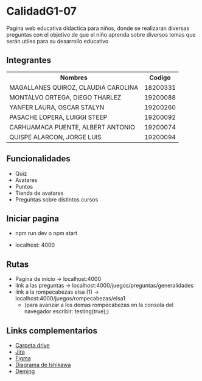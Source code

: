 # CalidadG1-07

Pagina web educativa didactica para niños, donde se realizaran diversas preguntas con el objetivo de que el niño aprenda sobre diversos temas que serán utiles para su desarrollo educativo

## Integrantes

<table>
    <tr>
        <th> Nombres </th>
        <th> Codigo </th>
    </tr>
    <tr>
        <td> MAGALLANES QUIROZ, CLAUDIA CAROLINA </td>
        <td> 18200331 </td>
    </tr>
    <tr>
        <td> MONTALVO ORTEGA, DIEGO THARLEZ </td>
        <td> 19200088 </td>
    </tr>
    <tr>
        <td> YANFER LAURA, OSCAR STALYN </td>
        <td> 19200260 </td>
    </tr>
    <tr>
        <td> PASACHE LOPERA, LUIGGI STEEP </td>
        <td> 19200092 </td>
    </tr>
    <tr>
        <td> CARHUAMACA PUENTE, ALBERT ANTONIO </td>
        <td> 19200074 </td>
    </tr>
    <tr>
        <td> QUISPE ALARCON, JORGE LUIS </td>
        <td> 19200094 </td>
    </tr>
</table>

## Funcionalidades

- Quiz
- Avatares
- Puntos
- Tienda de avatares
- Preguntas sobre distintos cursos

## Iniciar pagina

- npm run dev o npm start
 
- localhost: 4000

## Rutas

- Pagina de inicio                -> localhost:4000 <br>
- link a las preguntas            -> localhost:4000/juegos/preguntas/generalidades <br>
- link a la rompecabezas elsa (1) -> localhost:4000/juegos/rompecabezas/elsa1 <br>
    - (para avanzar a los demas rompecabezas en la consola del navegador escribir: testing(true);)

## Links complementarios

- [Carpeta drive](https://drive.google.com/drive/folders/1CxjyOvsmnYHO9nzF1bqFQQ3cF4Lyyxfu)<br>
- [Jira](https://oscar24.atlassian.net/jira/software/projects/ED/boards/1)<br>
- [Figma](https://www.figma.com/file/un7VXufc0tlWRhMfmDVwcA/Untitled?node-id=0%3A1 )<br>
- [Diagrama de Ishikawa](https://app.creately.com/diagram/usgzuNx4ajf/edit) <br>
- [Deming](https://app.creately.com/diagram/R4vg43g6bhu/edit) <br>
